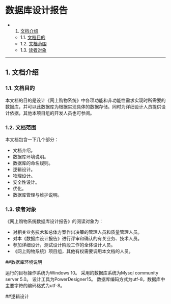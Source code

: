 # 数据库设计报告

<!-- vscode-markdown-toc -->
* 1. [文档介绍](#)
	* 1.1. [文档目的](#-1)
	* 1.2. [文档范围](#-1)
	* 1.3. [读者对象](#-1)

<!-- /vscode-markdown-toc -->

---

##  1. <a name=''></a>文档介绍

###  1.1. <a name='-1'></a>文档目的

本文档的目的是设计《网上购物系统》中各项功能和非功能性需求实现时所需要的数据库，并可以此数据库为根据实现具体的数据存储。同时为详细设计人员提供设计依据，其他本项目组的开发人员也可参阅。

###  1.2. <a name='-1'></a>文档范围

本文档包含一下几个部分：

-  文档介绍。
-  数据库环境说明。
-  数据库的命名规则。
-  逻辑设计。
-  物理设计。
-  安全性设计。
-  优化。
-  数据库管理与维护说明。

###  1.3. <a name='-1'></a>读者对象

《网上购物系统数据库设计报告》的阅读对象为：

- 对相关业务技术和总体方案作出决策的管理人员和质量管理人员。
- 对本《数据库设计报告》进行评审和确认的有关业务、技术人员。 
- 参加详细设计，测试设计阶段工作的全体设计人员。
- 《网上购物系统》项目组，其他有权需要调用本文档的人员。

##数据库环境说明

运行的目标操作系统为Windows 10。
采用的数据库系统为Mysql community server 5.0。
设计工具为PowerDesigner15。
数据库编码方式为utf-8，数据库中主要字符的编码格式为utf-8。

##逻辑设计

